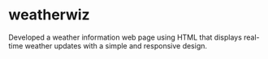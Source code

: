 # weatherwiz
Developed a weather information web page using HTML that displays real-time weather updates with a simple and responsive design.
